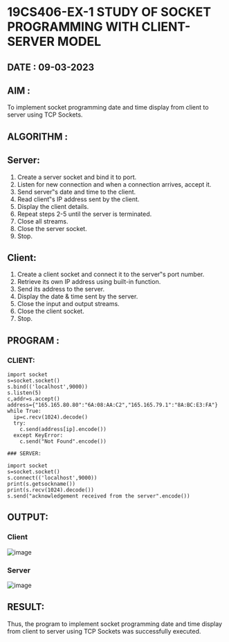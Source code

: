 # 19CS406-EX-1 STUDY OF SOCKET PROGRAMMING WITH CLIENT-SERVER MODEL

## DATE : 09-03-2023

## AIM :
 To implement socket programming date and time display from client to server using TCP Sockets.

## ALGORITHM :
## Server:
1. Create a server socket and bind it to port.
2. Listen for new connection and when a connection arrives, accept it.
3. Send server‟s date and time to the client.
4. Read client‟s IP address sent by the client.
5. Display the client details.
6. Repeat steps 2-5 until the server is terminated.
7. Close all streams.
8. Close the server socket.
9. Stop.

## Client:
1. Create a client socket and connect it to the server‟s port number.
2. Retrieve its own IP address using built-in function.
3. Send its address to the server.
4. Display the date & time sent by the server.
5. Close the input and output streams.
6. Close the client socket.
7. Stop.



## PROGRAM :

### CLIENT:
```
import socket
s=socket.socket()
s.bind(('localhost',9000))
s.listen(5)
c,addr=s.accept()
address={"165.165.80.80":"6A:08:AA:C2","165.165.79.1":"8A:BC:E3:FA"}
while True:
  ip=c.recv(1024).decode()
  try:
    c.send(address[ip].encode())
  except KeyError:
    c.send("Not Found".encode()) 

### SERVER:

import socket
s=socket.socket()
s.connect(('localhost',9000))
print(s.getsockname())
print(s.recv(1024).decode())
s.send("acknowledgement received from the server".encode())

```

## OUTPUT:
### Client
![image](https://github.com/Bhargava-123/19CS406-EX-1/assets/85554376/6e28214e-dec2-4c2a-892c-d0434fa5b647)





### Server
![image](https://github.com/Bhargava-123/19CS406-EX-1/assets/85554376/820278f6-88aa-4734-8209-16812945a819)




## RESULT:

Thus, the program to implement socket programming date and time display from client to server using TCP Sockets was successfully executed.
